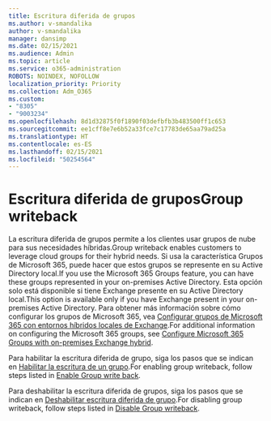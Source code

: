 ```yaml
---
title: Escritura diferida de grupos
ms.author: v-smandalika
author: v-smandalika
manager: dansimp
ms.date: 02/15/2021
ms.audience: Admin
ms.topic: article
ms.service: o365-administration
ROBOTS: NOINDEX, NOFOLLOW
localization_priority: Priority
ms.collection: Adm_O365
ms.custom:
- "8305"
- "9003234"
ms.openlocfilehash: 8d1d32875f0f1890f03defbfb3b483500ff1c653
ms.sourcegitcommit: ee1cff8e7e6b52a33fce7c17783de65aa79ad25a
ms.translationtype: HT
ms.contentlocale: es-ES
ms.lasthandoff: 02/15/2021
ms.locfileid: "50254564"
---
```

# <a name="group-writeback"></a><span data-ttu-id="e90d1-102">Escritura diferida de grupos</span><span class="sxs-lookup"><span data-stu-id="e90d1-102">Group writeback</span></span>

<span data-ttu-id="e90d1-103">La escritura diferida de grupos permite a los clientes usar grupos de nube para sus necesidades híbridas.</span><span class="sxs-lookup"><span data-stu-id="e90d1-103">Group writeback enables customers to leverage cloud groups for their hybrid needs.</span></span> <span data-ttu-id="e90d1-104">Si usa la característica Grupos de Microsoft 365, puede hacer que estos grupos se represente en su Active Directory local.</span><span class="sxs-lookup"><span data-stu-id="e90d1-104">If you use the Microsoft 365 Groups feature, you can have these groups represented in your on-premises Active Directory.</span></span> <span data-ttu-id="e90d1-105">Esta opción solo está disponible si tiene Exchange presente en su Active Directory local.</span><span class="sxs-lookup"><span data-stu-id="e90d1-105">This option is available only if you have Exchange present in your on-premises Active Directory.</span></span> <span data-ttu-id="e90d1-106">Para obtener más información sobre cómo configurar los grupos de Microsoft 365, vea [Configurar grupos de Microsoft 365 con entornos híbridos locales de Exchange](https://docs.microsoft.com/exchange/hybrid-deployment/set-up-microsoft-365-groups#enable-group-writeback-in-azure-ad-connect).</span><span class="sxs-lookup"><span data-stu-id="e90d1-106">For additional information on configuring the Microsoft 365 groups, see [Configure Microsoft 365 Groups with on-premises Exchange hybrid](https://docs.microsoft.com/exchange/hybrid-deployment/set-up-microsoft-365-groups#enable-group-writeback-in-azure-ad-connect).</span></span>

<span data-ttu-id="e90d1-107">Para habilitar la escritura diferida de grupo, siga los pasos que se indican en [Habilitar la escritura de un grupo](https://docs.microsoft.com/azure/active-directory/hybrid/how-to-connect-group-writeback#enable-group-writeback).</span><span class="sxs-lookup"><span data-stu-id="e90d1-107">For enabling group writeback, follow steps listed in [Enable Group write back](https://docs.microsoft.com/azure/active-directory/hybrid/how-to-connect-group-writeback#enable-group-writeback).</span></span> 

<span data-ttu-id="e90d1-108">Para deshabilitar la escritura diferida de grupos, siga los pasos que se indican en [Deshabilitar escritura diferida de grupo](https://docs.microsoft.com/azure/active-directory/hybrid/how-to-connect-group-writeback#disabling-group-writeback).</span><span class="sxs-lookup"><span data-stu-id="e90d1-108">For disabling group writeback, follow steps listed in [Disable Group writeback](https://docs.microsoft.com/azure/active-directory/hybrid/how-to-connect-group-writeback#disabling-group-writeback).</span></span>